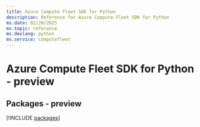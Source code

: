 ```yaml
---
title: Azure Compute Fleet SDK for Python
description: Reference for Azure Compute Fleet SDK for Python
ms.date: 02/20/2025
ms.topic: reference
ms.devlang: python
ms.service: computefleet
---
```

# Azure Compute Fleet SDK for Python - preview
## Packages - preview
[!INCLUDE [packages](compute-fleet-index.md)]